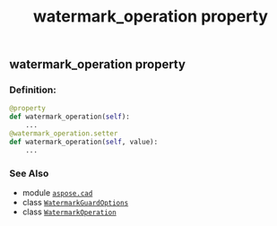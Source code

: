 ﻿---
title: watermark_operation property
second_title: Aspose.CAD for Python via .NET API References
description: 
type: docs
weight: 40
url: /python-net/aspose.cad/watermarkguardoptions/watermark_operation/
is_root: false
---

## watermark_operation property

### Definition:
```python
@property
def watermark_operation(self):
    ...
@watermark_operation.setter
def watermark_operation(self, value):
    ...
```

### See Also
* module [`aspose.cad`](../../)
* class [`WatermarkGuardOptions`](/cad/python-net/aspose.cad/watermarkguardoptions)
* class [`WatermarkOperation`](/cad/python-net/aspose.cad.watermarkguard/watermarkoperation)
